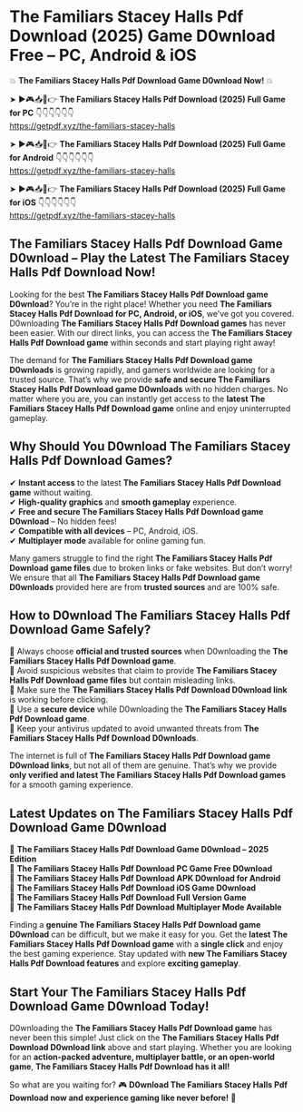 # The Familiars Stacey Halls Pdf Download (2025) Game D0wnload Free – PC, Android & iOS

💥 **The Familiars Stacey Halls Pdf Download Game D0wnload Now!** 💥  

➤ ►🎮📥📱👉 **The Familiars Stacey Halls Pdf Download (2025) Full Game for PC** 👇👇👇👇👇👇  
https://getpdf.xyz/the-familiars-stacey-halls  

➤ ►🎮📥📱👉 **The Familiars Stacey Halls Pdf Download (2025) Full Game for Android** 👇👇👇👇👇👇  
https://getpdf.xyz/the-familiars-stacey-halls  

➤ ►🎮📥📱👉 **The Familiars Stacey Halls Pdf Download (2025) Full Game for iOS** 👇👇👇👇👇👇  
https://getpdf.xyz/the-familiars-stacey-halls  

## The Familiars Stacey Halls Pdf Download Game D0wnload – Play the Latest The Familiars Stacey Halls Pdf Download Now!

Looking for the best **The Familiars Stacey Halls Pdf Download game D0wnload**? You’re in the right place! Whether you need **The Familiars Stacey Halls Pdf Download for PC, Android, or iOS**, we’ve got you covered. D0wnloading **The Familiars Stacey Halls Pdf Download games** has never been easier. With our direct links, you can access the **The Familiars Stacey Halls Pdf Download game** within seconds and start playing right away!  

The demand for **The Familiars Stacey Halls Pdf Download game D0wnloads** is growing rapidly, and gamers worldwide are looking for a trusted source. That’s why we provide **safe and secure The Familiars Stacey Halls Pdf Download game D0wnloads** with no hidden charges. No matter where you are, you can instantly get access to the **latest The Familiars Stacey Halls Pdf Download game** online and enjoy uninterrupted gameplay.  

## **Why Should You D0wnload The Familiars Stacey Halls Pdf Download Games?**  

✔ **Instant access** to the latest **The Familiars Stacey Halls Pdf Download game** without waiting.  
✔ **High-quality graphics** and **smooth gameplay** experience.  
✔ **Free and secure The Familiars Stacey Halls Pdf Download game D0wnload** – No hidden fees!  
✔ **Compatible with all devices** – PC, Android, iOS.  
✔ **Multiplayer mode** available for online gaming fun.  

Many gamers struggle to find the right **The Familiars Stacey Halls Pdf Download game files** due to broken links or fake websites. But don’t worry! We ensure that all **The Familiars Stacey Halls Pdf Download game D0wnloads** provided here are from **trusted sources** and are 100% safe.  

## **How to D0wnload The Familiars Stacey Halls Pdf Download Game Safely?**  

📌 Always choose **official and trusted sources** when D0wnloading the **The Familiars Stacey Halls Pdf Download game**.  
📌 Avoid suspicious websites that claim to provide **The Familiars Stacey Halls Pdf Download game files** but contain misleading links.  
📌 Make sure the **The Familiars Stacey Halls Pdf Download D0wnload link** is working before clicking.  
📌 Use a **secure device** while D0wnloading the **The Familiars Stacey Halls Pdf Download game**.  
📌 Keep your antivirus updated to avoid unwanted threats from **The Familiars Stacey Halls Pdf Download D0wnloads**.  

The internet is full of **The Familiars Stacey Halls Pdf Download game D0wnload links**, but not all of them are genuine. That’s why we provide **only verified and latest The Familiars Stacey Halls Pdf Download games** for a smooth gaming experience.  

## **Latest Updates on The Familiars Stacey Halls Pdf Download Game D0wnload**  

🔹 **The Familiars Stacey Halls Pdf Download Game D0wnload – 2025 Edition**  
🔹 **The Familiars Stacey Halls Pdf Download PC Game Free D0wnload**  
🔹 **The Familiars Stacey Halls Pdf Download APK D0wnload for Android**  
🔹 **The Familiars Stacey Halls Pdf Download iOS Game D0wnload**  
🔹 **The Familiars Stacey Halls Pdf Download Full Version Game**  
🔹 **The Familiars Stacey Halls Pdf Download Multiplayer Mode Available**  

Finding a **genuine The Familiars Stacey Halls Pdf Download game D0wnload** can be difficult, but we make it easy for you. Get the **latest The Familiars Stacey Halls Pdf Download game** with a **single click** and enjoy the best gaming experience. Stay updated with **new The Familiars Stacey Halls Pdf Download features** and explore **exciting gameplay**.  

## **Start Your The Familiars Stacey Halls Pdf Download Game D0wnload Today!**  

D0wnloading the **The Familiars Stacey Halls Pdf Download game** has never been this simple! Just click on the **The Familiars Stacey Halls Pdf Download D0wnload link** above and start playing. Whether you are looking for an **action-packed adventure, multiplayer battle, or an open-world game**, **The Familiars Stacey Halls Pdf Download has it all!**  

So what are you waiting for? 🎮 **D0wnload The Familiars Stacey Halls Pdf Download now and experience gaming like never before!** 🚀  